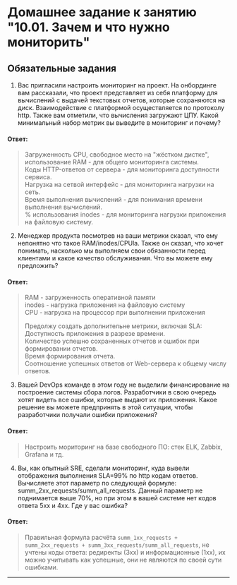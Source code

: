 # Домашнее задание к занятию "10.01. Зачем и что нужно мониторить"

## Обязательные задания

1. Вас пригласили настроить мониторинг на проект. На онбординге вам рассказали, что проект представляет из себя 
платформу для вычислений с выдачей текстовых отчетов, которые сохраняются на диск. Взаимодействие с платформой 
осуществляется по протоколу http. Также вам отметили, что вычисления загружают ЦПУ. Какой минимальный набор метрик вы
выведите в мониторинг и почему?

#### Ответ:

> Загруженность CPU, свободное место на "жёстком дистке", использование RAM - для общего мониторинга системы.  
> Коды HTTP-ответов от сервера - для мониторинга доступности сервиса.  
> Нагрузка на сетвой интерфейс - для мониторинга нагрузки на сеть.  
> Время выполнения вычислений - для понимания времени выполнения вычислений.  
> % использования inodes - для мониторинга нагрузки приложения на файловую систему.  

2. Менеджер продукта посмотрев на ваши метрики сказал, что ему непонятно что такое RAM/inodes/CPUla. Также он сказал, 
что хочет понимать, насколько мы выполняем свои обязанности перед клиентами и какое качество обслуживания. Что вы 
можете ему предложить?

#### Ответ:

> RAM -  загруженность оперативной памяти  
> inodes - нагрузка приложения на файловую систему  
> CPU - нагрузка на процессор при выполнении приложения  
> 
> Предолжу создать дополнительне метрики, включая SLA:  
> Доступность приложения в разрезе времени.  
> Количество успешно сохраненных отчетов и ошибок при формировании отчетов.  
> Время формирования отчета.  
> Соотношение успешных ответов от Web-сервера к общему числу ответов.  

3. Вашей DevOps команде в этом году не выделили финансирование на построение системы сбора логов. Разработчики в свою 
очередь хотят видеть все ошибки, которые выдают их приложения. Какое решение вы можете предпринять в этой ситуации, 
чтобы разработчики получали ошибки приложения?

#### Ответ: 
> Настроить мориторинг на базе свободного ПО: стек ELK, Zabbix, Grafana и тд.  

4. Вы, как опытный SRE, сделали мониторинг, куда вывели отображения выполнения SLA=99% по http кодам ответов. 
Вычисляете этот параметр по следующей формуле: summ_2xx_requests/summ_all_requests. Данный параметр не поднимается выше 
70%, но при этом в вашей системе нет кодов ответа 5xx и 4xx. Где у вас ошибка?

#### Ответ: 
> Правильная формула расчёта `summ_1xx_requests + summ_2xx_requests + summ_3xx_requests/summ_all_requests`, не учтены коды ответа: редиректы (3хх) и информационные (1хх), их можно учитывать как успешные, они не являются по своей сути ошибками.

---

